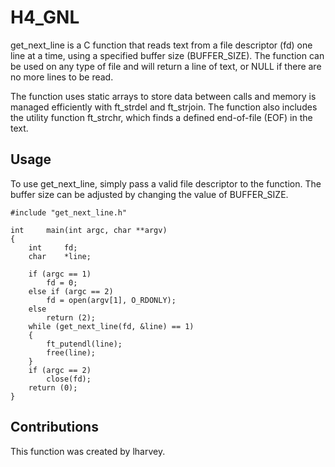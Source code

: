 # H4_GNL

get_next_line is a C function that reads text from a file descriptor (fd) one line at a time, using a specified buffer size (BUFFER_SIZE). The function can be used on any type of file and will return a line of text, or NULL if there are no more lines to be read.

The function uses static arrays to store data between calls and memory is managed efficiently with ft_strdel and ft_strjoin. The function also includes the utility function ft_strchr, which finds a defined end-of-file (EOF) in the text.

## Usage

To use get_next_line, simply pass a valid file descriptor to the function. The buffer size can be adjusted by changing the value of BUFFER_SIZE.
```
#include "get_next_line.h"

int		main(int argc, char **argv)
{
	int		fd;
	char	*line;

	if (argc == 1)
		fd = 0;
	else if (argc == 2)
		fd = open(argv[1], O_RDONLY);
	else
		return (2);
	while (get_next_line(fd, &line) == 1)
	{
		ft_putendl(line);
		free(line);
	}
	if (argc == 2)
		close(fd);
	return (0);
}
```
## Contributions

This function was created by lharvey.

